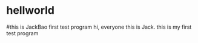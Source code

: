 # hellworld
#this is JackBao first test program
hi, everyone
this is Jack. this is my first test program
